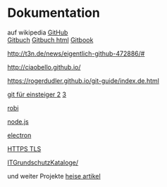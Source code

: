 # Dokumentation

auf wikipedia [GitHub](https://de.wikipedia.org/wiki/GitHub)  
[Gitbuch](http://gitbu.ch/) [Gitbuch html](http://gitbu.ch/pr01.html)
[Gitbook](https://git-scm.com/book/de/v1)

http://t3n.de/news/eigentlich-github-472886/#

http://ciaobello.github.io/

https://rogerdudler.github.io/git-guide/index.de.html

[git für einsteiger ](https://svij.org/blog/2014/10/25/git-fur-einsteiger-teil-1/)
[2](https://svij.org/blog/2014/11/01/git-fur-einsteiger-teil-2/)
[3](https://svij.org/blog/2015/01/12/git-fur-einsteiger-teil-3/)

[robi](https://robi.robisys.de)

[node.js](https://www.w3schools.com/nodejs/default.asp)

[electron](https://github.com/electron)

[HTTPS TLS](https://wiki.selfhtml.org/wiki/Grundlagen/HTTPS_und_TLS)

[ITGrundschutzKataloge/](https://www.bsi.bund.de/DE/Themen/ITGrundschutz/ITGrundschutzKataloge/Inhalt/_content/m/m05/m05066.html)

und weiter Projekte
[heise artikel ](https://www.heise.de/developer/artikel/Desktopanwendungen-mit-JavaScript-entwickeln-3609943.html?seite=3)

